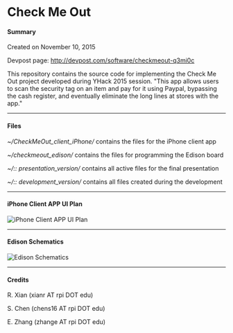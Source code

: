 Check Me Out
===========

#### Summary

Created on November 10, 2015

Devpost page: http://devpost.com/software/checkmeout-q3mi0c

This repository contains the source code for implementing the Check Me Out project developed during YHack 2015 session.
"This app allows users to scan the security tag on an item and pay for it using Paypal, bypassing the cash register, and eventually eliminate the long lines at stores with the app."

---

#### Files

*~/CheckMeOut_client_iPhone/*  contains the files for the iPhone client app

*~/checkmeout_edison/*  contains the files for programming the Edison board

*~/:: presentation_version/*  contains all active files for the final presentation

*~/:: development_version/*  contains all files created during the development

---

#### iPhone Client APP UI Plan

![iPhone Client APP UI Plan](https://raw.githubusercontent.com/sesowo/CheckMeOut/master/CheckMeOut_client_iPhone/CheckMeOut_UI_Plan.png)

---

#### Edison Schematics

![Edison Schematics](https://raw.githubusercontent.com/sesowo/CheckMeOut/master/checkmeout_edison/CheckMeOut_edison_schematics.png)

---

#### Credits

R. Xian (xianr AT rpi DOT edu)

S. Chen (chens16 AT rpi DOT edu)

E. Zhang (zhange AT rpi DOT edu)
